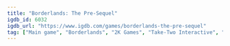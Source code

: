 ```yaml
---
title: "Borderlands: The Pre-Sequel"
igdb_id: 6032
igdb_url: "https://www.igdb.com/games/borderlands-the-pre-sequel"
tag: ["Main game", "Borderlands", "2K Games", "Take-Two Interactive", "Gearbox Software", "2K Australia", "Shooter", "Role-playing (RPG)", "Single player", "Multiplayer", "Co-operative", "First person", "Action", "Science fiction", "Comedy", "Open world"]
---
```

